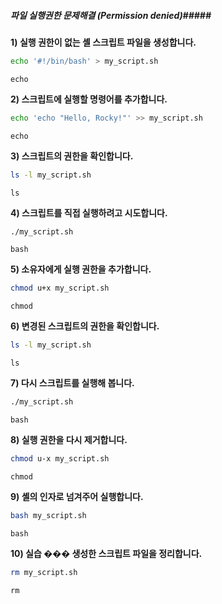 ##### 파일 실행권한 문제해결 (Permission denied)#####

**1) 실행 권한이 없는 셸 스크립트 파일을 생성합니다.**
```bash
echo '#!/bin/bash' > my_script.sh
```
```tech
echo
```

**2) 스크립트에 실행할 명령어를 추가합니다.**
```bash
echo 'echo "Hello, Rocky!"' >> my_script.sh
```
```tech
echo
```

**3) 스크립트의 권한을 확인합니다.**
```bash
ls -l my_script.sh
```
```tech
ls
```

**4) 스크립트를 직접 실행하려고 시도합니다.**
```bash
./my_script.sh
```
```tech
bash
```

**5) 소유자에게 실행 권한을 추가합니다.**
```bash
chmod u+x my_script.sh
```
```tech
chmod
```

**6) 변경된 스크립트의 권한을 확인합니다.**
```bash
ls -l my_script.sh
```
```tech
ls
```

**7) 다시 스크립트를 실행해 봅니다.**
```bash
./my_script.sh
```
```tech
bash
```

**8) 실행 권한을 다시 제거합니다.**
```bash
chmod u-x my_script.sh
```
```tech
chmod
```

**9) 셸의 인자로 넘겨주어 실행합니다.**
```bash
bash my_script.sh
```
```tech
bash
```

**10) 실습 ��� 생성한 스크립트 파일을 정리합니다.**
```bash
rm my_script.sh
```
```tech
rm
```